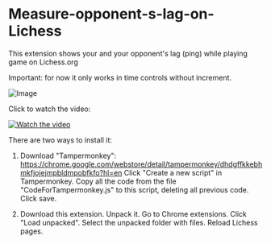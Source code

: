 # Measure-opponent-s-lag-on-Lichess
This extension shows your and your opponent's lag (ping) while playing game on Lichess.org

Important: for now it only works in time controls without increment.

![Image](https://snag.gy/TkcuVI.jpg?raw=true "Screenshot")

Click to watch the video:

[![Watch the video](https://i.imgur.com/JOa8qU8.png)](https://youtu.be/U-rSg07QR5g)

There are two ways to install it:

1. Download "Tampermonkey": https://chrome.google.com/webstore/detail/tampermonkey/dhdgffkkebhmkfjojejmpbldmpobfkfo?hl=en
Click "Create a new script" in Tampermonkey. Copy all the code from the file "CodeForTampermonkey.js" to this script, deleting all previous code. Click save.

2. Download this extension. Unpack it. Go to Chrome extensions. Click "Load unpacked". Select the unpacked folder with files. Reload Lichess pages. 
